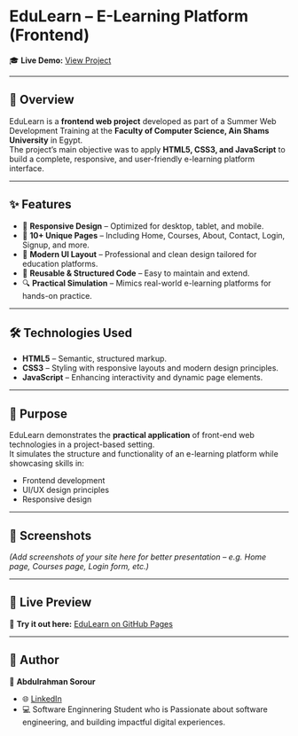 # EduLearn – E-Learning Platform (Frontend)

🎓 **Live Demo:** [View Project](https://abdosorour7.github.io/edulearn-elearning-platform/)

---

## 📖 Overview
EduLearn is a **frontend web project** developed as part of a Summer Web Development Training at the **Faculty of Computer Science, Ain Shams University** in Egypt.  
The project’s main objective was to apply **HTML5, CSS3, and JavaScript** to build a complete, responsive, and user-friendly e-learning platform interface.

---

## ✨ Features
- 📱 **Responsive Design** – Optimized for desktop, tablet, and mobile.  
- 📄 **10+ Unique Pages** – Including Home, Courses, About, Contact, Login, Signup, and more.  
- 🎨 **Modern UI Layout** – Professional and clean design tailored for education platforms.  
- 🧩 **Reusable & Structured Code** – Easy to maintain and extend.  
- 🔍 **Practical Simulation** – Mimics real-world e-learning platforms for hands-on practice.  

---

## 🛠️ Technologies Used
- **HTML5** – Semantic, structured markup.  
- **CSS3** – Styling with responsive layouts and modern design principles.  
- **JavaScript** – Enhancing interactivity and dynamic page elements.  

---

## 🎯 Purpose
EduLearn demonstrates the **practical application** of front-end web technologies in a project-based setting.  
It simulates the structure and functionality of an e-learning platform while showcasing skills in:  
- Frontend development  
- UI/UX design principles  
- Responsive design  

---

## 📸 Screenshots
*(Add screenshots of your site here for better presentation – e.g. Home page, Courses page, Login form, etc.)*

---

## 🚀 Live Preview
🔗 **Try it out here:** [EduLearn on GitHub Pages](https://abdosorour7.github.io/edulearn-elearning-platform/)

---

## 📌 Author
👤 **Abdulrahman Sorour**  
- 🌐 [LinkedIn](https://linkedin.com/in/abdosorour7)  
- 💻 Software Enginnering Student who is Passionate about software engineering, and building impactful digital experiences.  
